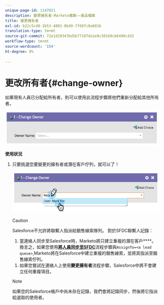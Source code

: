 ```yaml
---
unique-page-id: 1147021
description: 變更擁有者-Marketo檔案——產品檔案
title: 變更擁有者
exl-id: b22c5cd8-1b53-4802-8b49-7f607c8a601b
translation-type: tm+mt
source-git-commit: 72e1d29347bd5b77107da1e9c30169cb6490c432
workflow-type: tm+mt
source-wordcount: '154'
ht-degree: 0%

---
```


# 更改所有者{#change-owner}

如果現有人員已分配給所有者，則可以使用此流程步驟將他們重新分配給其他所有者。

![](assets/image2014-9-22-15-3a1-3a3.png)

**使用狀況**

1. 只要挑選您要變更的擁有者或潛在客戶佇列，就可以了！

   ![](assets/image2014-9-22-15-3a1-3a6.png)

   >[!CAUTION]
   >
   >Salesforce不允許將聯繫人指派給銷售線索隊列。 對於SFDC聯繫人記錄：
   >
   >1. 當連絡人同步至Salesforce時，Marketo將只建立重複的潛在客戶&#x200B;****。 換言之，如果您使用&#x200B;**[將人員同步至SFDC](/help/marketo/product-docs/core-marketo-concepts/smart-campaigns/salesforce-flow-actions/sync-person-to-sfdc.md)**&#x200B;流程步驟與`AssignTo=<a lead queue>`,Marketo將在Salesforce中建立重複的銷售線索，並將其指派至銷售線索佇列。
      >
      >
   1. 如果您嘗試在連絡人上使用&#x200B;**變更擁有者**&#x200B;流程步驟，Salesforce中將不會建立任何重複項目。


   >[!NOTE]
   >
   >如果您的Salesforce帳戶中尚未存在記錄，我們會將記錄同步，然後將它指派給選取的使用者。
